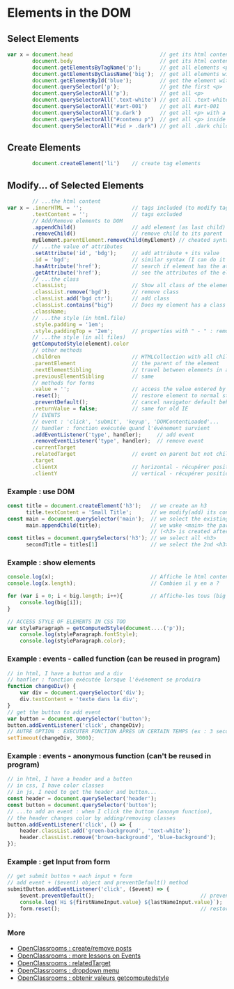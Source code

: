 # Elements in the DOM
## Select Elements
```js
var x = document.head                            // get its html content
        document.body                            // get its html content
        document.getElementsByTagName('p');      // get all elements <p>
        document.getElementsByClassName('big');  // get all elements with .big
        document.getElementById('blue');         // get the element with #blue
        document.querySelector('p');             // get the first <p>
        document.querySelectorAll('p');          // get all <p>
        document.querySelectorAll('.text-white') // get all .text-white
        document.querySelectorAll('#art-001')    // get all #art-001
        document.querySelectorAll('p.dark')      // get all <p> with a .dark
        document.querySelectorAll("#contenu p")  // get all <p> inside a #contenu
        document.querySelectorAll("#id > .dark") // get all .dark child of #id parent
```
## Create Elements
```js
        document.createElement('li')    // create tag elements
```
## Modify... of Selected Elements
```js
        // ...the html content
var x = .innerHTML = '';                // tags included (to modify tags: select the parent element)
        .textContent = '';              // tags excluded
        // Add/Remove elements to DOM
        .appendChild()                  // add element (as last child) to its parent
        .removeChild()                  // remove child to its parent
        myElement.parentElement.removeChild(myElement) // cheated syntax
        // ...the value of attributes
        .setAttribute('id', 'bdg');     // add attribute + its value
        .id = 'bgd';                    // similar syntax (I can do it with a value as well)
        .hasAttribute('href');          // search if element has the attribute selected
        .getAttribute('href');          // see the attributes of the element
        // ...the class
        .classList;                     // Show all class of the element selected
        .classList.remove('bgd');       // remove class
        .classList.add('bgd ctr');      // add class
        .classList.contains("big")      // Does my element has a class called "big" ?
        .className;
        // ...the style (in html.file)
        .style.padding = '1em';
        .style.paddingTop = '2em';      // properties with " - " : remove symbol, use camelCase
        // ...the style (in all files)
        getComputedStyle(element).color
        // other methods
        .children                       // HTMLCollection with all childs of element
        .parentElement                  // the parent of the element
        .nextElementSibling             // travel between elements in a given level (ex : list items)
        .previousElementSibling         // same
        // methods for forms
        .value = '';                    // access the value entered by user in form input
        .reset();                       // restore element to normal state
        .preventDefault();              // cancel navigator default behaviour
        .returnValue = false;           // same for old IE
        // EVENTS
        // event : 'click', 'submit', 'keyup', 'DOMContentLoaded'...
        // handler : fonction exécutée quand l'événement survient
        .addEventListener('type', handler);     // add event
        .removeEventListener('type', handler);  // remove event
        .currentTarget
        .relatedTarget                  // event on parent but not child
        .target
        .clientX                        // horizontal - récupérer position souris mousemove
        .clientY                        // vertical - récupérer position souris mousemove
```

### Example : use DOM
```js
const title = document.createElement('h3');   // we create an h3
      title.textContent = 'Small Title';      // we modify(add) its content
const main = document.querySelector('main');  // we select the existing <main>
      main.appendChild(title);                // we wake <main> the parent of <h3>
                                              // (<h3> is created after all existing <h3>)
const titles = document.querySelectors('h3'); // we select all <h3>
      secondTitle = titles[1]                 // we select the 2nd <h3> (array starts from 0)
```

### Example : show elements
```js
console.log(x);                               // Affiche le html content
console.log(x.length);                        // Combien il y en a ?

for (var i = 0; i < big.length; i++){         // Affiche-les tous (big = class)
    console.log(big[i]);
}

// ACCESS STYLE OF ELEMENTS IN CSS TOO
var styleParagraph = getComputedStyle(document....('p'));
    console.log(styleParagraph.fontStyle);
    console.log(styleParagraph.color);
```

### Example : events - called function (can be reused in program)
```js
// in html, I have a button and a div
// hanfler : fonction exécutée lorsque l'événement se produira
function changeDiv() {
    var div = document.querySelector('div');
    div.textContent = 'texte dans la div';
}
// get the button to add event
var button = document.querySelector('button');
button.addEventListener('click', changeDiv);
// AUTRE OPTION : EXECUTER FONCTION APRÈS UN CERTAIN TEMPS (ex : 3 secondes)
setTimeout(changeDiv, 3000);
```

### Example : events - anonymous function (can't be reused in program)
```js
// in html, I have a header and a button
// in css, I have color classes
// in js, I need to get the header and button...
const header = document.querySelector('header');
const button = document.querySelector('button');
// ...to add an event : when I click the button (anonym function),
// the header changes color by adding/removing classes
button.addEventListener('click', () => {
    header.classList.add('green-background', 'text-white');
    header.classList.remove('brown-background', 'blue-background');
});
```

### Example : get Input from form
```js
// get submit button + each input + form
// add event + ($event) object and preventDefault() method
submitButton.addEventListener('click', ($event) => {
    $event.preventDefault();                                  // prevent the submit button from refreshing the page
    console.log(`Hi ${firstNameInput.value} ${lastNameInput.value}`);
    form.reset();                                             // restore the form input
});
```

### More 
- [OpenClassrooms : create/remove posts](https://openclassrooms.com/en/courses/5493201-write-javascript-for-the-web/5496641-listen-for-events#/id/video_Player_3)
- [OpenClassrooms : more lessons on Events](https://openclassrooms.com/en/courses/3306901-creez-des-pages-web-interactives-avec-javascript/3545746-reagissez-a-des-evenements)
- [OpenClassrooms : relatedTarget](https://openclassrooms.com/en/courses/1916641-dynamisez-vos-sites-web-avec-javascript/1918968-les-evenements#/id/r-1925111)
- [OpenClassrooms : dropdown menu](https://openclassrooms.com/en/courses/1916641-dynamisez-vos-sites-web-avec-javascript/1919022-les-formulaires#/id/r-1925145)
- [OpenClassrooms : obtenir valeurs getcomputedstyle](https://openclassrooms.com/en/courses/1916641-dynamisez-vos-sites-web-avec-javascript/1919235-manipuler-le-css#/id/r-1925306)
